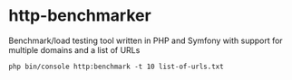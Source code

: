 # http-benchmarker
Benchmark/load testing tool written in PHP and Symfony with support for multiple domains and a list of URLs

```
php bin/console http:benchmark -t 10 list-of-urls.txt
```

